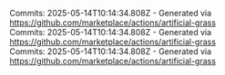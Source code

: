 Commits: 2025-05-14T10:14:34.808Z - Generated via https://github.com/marketplace/actions/artificial-grass
<br>
Commits: 2025-05-14T10:14:34.808Z - Generated via https://github.com/marketplace/actions/artificial-grass
<br>
Commits: 2025-05-14T10:14:34.808Z - Generated via https://github.com/marketplace/actions/artificial-grass
<br>
